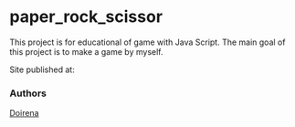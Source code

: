 # paper_rock_scissor


This project is for educational of game with Java Script.
The main goal of this project is to make a game by myself.

Site published at: 
### Authors
[Doirena](https://github.com/Doirena)
